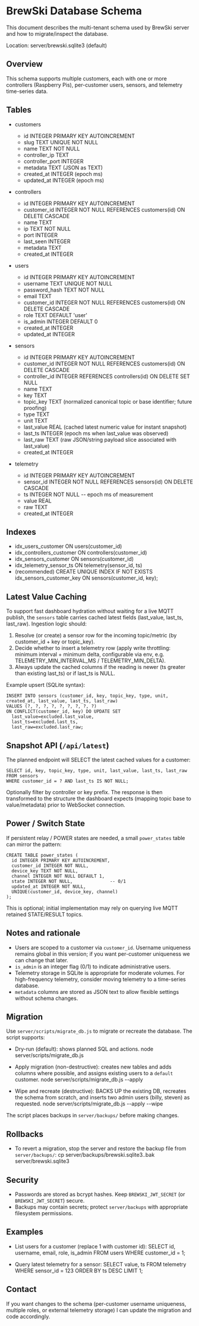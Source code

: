 # BrewSki Database Schema

This document describes the multi-tenant schema used by BrewSki server and how to migrate/inspect the database.

Location: server/brewski.sqlite3 (default)

Overview
--------
This schema supports multiple customers, each with one or more controllers (Raspberry Pis), per-customer users, sensors, and telemetry time-series data.

Tables
------
- customers
  - id INTEGER PRIMARY KEY AUTOINCREMENT
  - slug TEXT UNIQUE NOT NULL
  - name TEXT NOT NULL
  - controller_ip TEXT
  - controller_port INTEGER
  - metadata TEXT (JSON as TEXT)
  - created_at INTEGER (epoch ms)
  - updated_at INTEGER (epoch ms)

- controllers
  - id INTEGER PRIMARY KEY AUTOINCREMENT
  - customer_id INTEGER NOT NULL REFERENCES customers(id) ON DELETE CASCADE
  - name TEXT
  - ip TEXT NOT NULL
  - port INTEGER
  - last_seen INTEGER
  - metadata TEXT
  - created_at INTEGER

- users
  - id INTEGER PRIMARY KEY AUTOINCREMENT
  - username TEXT UNIQUE NOT NULL
  - password_hash TEXT NOT NULL
  - email TEXT
  - customer_id INTEGER NOT NULL REFERENCES customers(id) ON DELETE CASCADE
  - role TEXT DEFAULT 'user'
  - is_admin INTEGER DEFAULT 0
  - created_at INTEGER
  - updated_at INTEGER

- sensors
  - id INTEGER PRIMARY KEY AUTOINCREMENT
  - customer_id INTEGER NOT NULL REFERENCES customers(id) ON DELETE CASCADE
  - controller_id INTEGER REFERENCES controllers(id) ON DELETE SET NULL
  - name TEXT
  - key TEXT
  - topic_key TEXT  (normalized canonical topic or base identifier; future proofing)
  - type TEXT
  - unit TEXT
  - last_value REAL        (cached latest numeric value for instant snapshot)
  - last_ts INTEGER        (epoch ms when last_value was observed)
  - last_raw TEXT          (raw JSON/string payload slice associated with last_value)
  - created_at INTEGER

- telemetry
  - id INTEGER PRIMARY KEY AUTOINCREMENT
  - sensor_id INTEGER NOT NULL REFERENCES sensors(id) ON DELETE CASCADE
  - ts INTEGER NOT NULL  -- epoch ms of measurement
  - value REAL
  - raw TEXT
  - created_at INTEGER

Indexes
-------
- idx_users_customer ON users(customer_id)
- idx_controllers_customer ON controllers(customer_id)
- idx_sensors_customer ON sensors(customer_id)
- idx_telemetry_sensor_ts ON telemetry(sensor_id, ts)
- (recommended) CREATE UNIQUE INDEX IF NOT EXISTS idx_sensors_customer_key ON sensors(customer_id, key);

Latest Value Caching
--------------------
To support fast dashboard hydration without waiting for a live MQTT publish, the `sensors` table carries cached latest fields (last_value, last_ts, last_raw). Ingestion logic should:
1. Resolve (or create) a sensor row for the incoming topic/metric (by customer_id + key or topic_key).
2. Decide whether to insert a telemetry row (apply write throttling: minimum interval + minimum delta, configurable via env, e.g. TELEMETRY_MIN_INTERVAL_MS / TELEMETRY_MIN_DELTA).
3. Always update the cached columns if the reading is newer (ts greater than existing last_ts) or if last_ts is NULL.

Example upsert (SQLite syntax):
```
INSERT INTO sensors (customer_id, key, topic_key, type, unit, created_at, last_value, last_ts, last_raw)
VALUES (?, ?, ?, ?, ?, ?, ?, ?, ?)
ON CONFLICT(customer_id, key) DO UPDATE SET
  last_value=excluded.last_value,
  last_ts=excluded.last_ts,
  last_raw=excluded.last_raw;
```

Snapshot API (`/api/latest`)
----------------------------
The planned endpoint will SELECT the latest cached values for a customer:
```
SELECT id, key, topic_key, type, unit, last_value, last_ts, last_raw
FROM sensors
WHERE customer_id = ? AND last_ts IS NOT NULL;
```
Optionally filter by controller or key prefix. The response is then transformed to the structure the dashboard expects (mapping topic base to value/metadata) prior to WebSocket connection.

Power / Switch State
--------------------
If persistent relay / POWER states are needed, a small `power_states` table can mirror the pattern:
```
CREATE TABLE power_states (
  id INTEGER PRIMARY KEY AUTOINCREMENT,
  customer_id INTEGER NOT NULL,
  device_key TEXT NOT NULL,
  channel INTEGER NOT NULL DEFAULT 1,
  state INTEGER NOT NULL,              -- 0/1
  updated_at INTEGER NOT NULL,
  UNIQUE(customer_id, device_key, channel)
);
```
This is optional; initial implementation may rely on querying live MQTT retained STATE/RESULT topics.

Notes and rationale
-------------------
- Users are scoped to a customer via `customer_id`. Username uniqueness remains global in this version; if you want per-customer uniqueness we can change that later.
- `is_admin` is an integer flag (0/1) to indicate administrative users.
- Telemetry storage in SQLite is appropriate for moderate volumes. For high-frequency telemetry, consider moving telemetry to a time-series database.
- `metadata` columns are stored as JSON text to allow flexible settings without schema changes.

Migration
---------
Use `server/scripts/migrate_db.js` to migrate or recreate the database. The script supports:

- Dry-run (default): shows planned SQL and actions.
  node server/scripts/migrate_db.js

- Apply migration (non-destructive): creates new tables and adds columns where possible, and assigns existing users to a `default` customer.
  node server/scripts/migrate_db.js --apply

- Wipe and recreate (destructive): BACKS UP the existing DB, recreates the schema from scratch, and inserts two admin users (billy, steven) as requested.
  node server/scripts/migrate_db.js --apply --wipe

The script places backups in `server/backups/` before making changes.

Rollbacks
---------
- To revert a migration, stop the server and restore the backup file from `server/backups/`:
  cp server/backups/brewski.sqlite3.<timestamp>.bak server/brewski.sqlite3

Security
--------
- Passwords are stored as bcrypt hashes. Keep `BREWSKI_JWT_SECRET` (or `BREWSKI_JWT_SECRET`) secure.
- Backups may contain secrets; protect `server/backups` with appropriate filesystem permissions.

Examples
--------
- List users for a customer (replace 1 with customer id):
  SELECT id, username, email, role, is_admin FROM users WHERE customer_id = 1;

- Query latest telemetry for a sensor:
  SELECT value, ts FROM telemetry WHERE sensor_id = 123 ORDER BY ts DESC LIMIT 1;

Contact
-------
If you want changes to the schema (per-customer username uniqueness, multiple roles, or external telemetry storage) I can update the migration and code accordingly.
